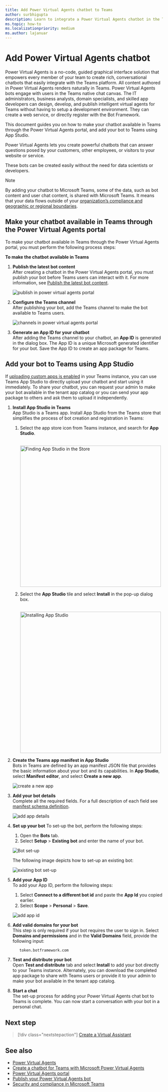 ```yaml
---
title: Add Power Virtual Agents chatbot to Teams
author: surbhigupta
description: Learn to integrate a Power Virtual Agents chatbot in the Teams platform to create conversational chatbots and to integrate it with Teams
ms.topic: how-to
ms.localizationpriority: medium
ms.author: lajanuar
---
```


# Add Power Virtual Agents chatbot 

Power Virtual Agents is a no-code, guided graphical interface solution that empowers every member of your team to create rich, conversational chatbots that easily integrate with the Teams platform. All content authored in Power Virtual Agents renders naturally in Teams. Power Virtual Agents bots engage with users in the Teams native chat canvas. The IT administrators, business analysts, domain specialists, and skilled app developers can design, develop, and publish intelligent virtual agents for Teams without having to setup a development environment. They can create a web service, or directly register with the Bot Framework. 

This document guides you on how to make your chatbot available in Teams through the Power Virtual Agents portal, and add your bot to Teams using App Studio. 

Power Virtual Agents lets you create powerful chatbots that can answer questions posed by your customers, other employees, or visitors to your website or service.

These bots can be created easily without the need for data scientists or developers.

> [!NOTE]
> By adding your chatbot to Microsoft Teams, some of the data, such as bot content and user chat content, is shared with Microsoft Teams. It means that your data flows outside of your [organization’s compliance and geographic or regional boundaries](/power-virtual-agents/data-location). <br/>

## Make your chatbot available in Teams through the Power Virtual Agents portal

To make your chatbot available in Teams through the Power Virtual Agents portal, you must perform the following process steps:

**To make the chatbot available in Teams**

1. **Publish the latest bot content**  
After creating a chatbot in the Power Virtual Agents portal, you must publish your bot before Teams users can interact with it. For more information, see [Publish the latest bot content](/power-virtual-agents/publication-fundamentals-publish-channels#publish-the-latest-bot-content).

   ![publish in power virtual agents portal](../../assets/images/pva-publish.png)

1. **Configure the Teams channel**  
After publishing your bot, add the Teams channel to make the bot available to Teams users.

   ![channels in power virtual agents portal](../../assets/images/pva-channels.png)

1. **Generate an App ID for your chatbot**  
After adding the Teams channel to your chatbot, an **App ID** is generated in the dialog box. The App ID is a unique Microsoft generated identifier for your bot. Save the App ID to create an app package for Teams.

## Add your bot to Teams using App Studio

If [uploading custom apps is enabled](/microsoftteams/admin-settings) in your Teams instance, you can use Teams App Studio to directly upload your chatbot and start using it immediately. To share your chatbot, you can request your admin to make your bot available in the tenant app catalog or you can send your app package to others and ask them to upload it independently.

1. **Install App Studio in Teams**  
App Studio is a Teams app. Install App Studio from the Teams store that simplifies the process of bot creation and registration in Teams: 

   1. Select the app store icon from Teams instance, and search for **App Studio**.

      &emsp;&emsp; <img  width="450px" alt="Finding App Studio in the Store" src="../../assets/images/get-started/app-studio-store.png"/>   

   1. Select the **App Studio** tile and select **Install** in the pop-up dialog box.

      &emsp;&emsp; <img  width="450px" alt="Installing App Studio" src="../../assets/images/get-started/app-studio-install.png"/>

1. **Create the Teams app manifest in App Studio**  
Bots in Teams are defined by an app manifest JSON file that provides the basic information about your bot and its capabilities. In **App Studio**, select **Manifest editor**, and select **Create a new app**.

    ![create a new app](../../assets/images/get-started/create-new-app.png)

1. **Add your bot details**  
Complete all the required fields. For a full description of each field see [manifest schema definition](../../resources/schema/manifest-schema.md).

    ![add app details](../../assets/images/get-started/add-app-details.png)

1. **Set up your bot** 
To set-up the bot, perform the following steps: 
     1. Open the **Bots** tab. 
     1. Select **Setup** > **Existing bot** and enter the name of your bot.

   ![Bot set-up](../../assets/images/get-started/bot-set-up.png) 

   The following image depicts how to set-up an existing bot:      

   ![existing bot set-up](../../assets/images/get-started/existing-bot-set-up.png)
       
1. **Add your App ID**  
To add your App ID, perform the following steps:  
    1. Select **Connect to a different bot id** and paste the **App Id** you copied earlier. 
    1. Select **Scope** > **Personal** > **Save**.

    ![add app id](../../assets/images/get-started/add-app-id.png)

1. **Add valid domains for your bot**  
This step is only required if your bot requires the user to sign in. Select **Domains and permissions** and in the **Valid Domains** field, provide the following input:

    ```bash
       token.botframework.com
    ```

1. **Test and distribute your bot**  
Open **Test and distribute** tab and select **Install** to add your bot directly to your Teams instance. Alternately, you can download the completed app package to share with Teams users or provide it to your admin to make your bot available in the tenant app catalog.

1. **Start a chat**   
The set-up process for adding your Power Virtual Agents chat bot to Teams is complete. You can now start a conversation with your bot in a personal chat.

## Next step

> [!div class="nextstepaction"]
> [Create a Virtual Assistant](~/samples/virtual-assistant.md)

## See also

* [Power Virtual Agents](/power-virtual-agents/fundamentals-what-is-power-virtual-agents)  
* [Create a chatbot for Teams with Microsoft Power Virtual Agents](../bot-features.md#bots-with-power-virtual-agents) 
* [Power Virtual Agents portal](https://powervirtualagents.microsoft.com)
* [Publish your Power Virtual Agents bot](/power-virtual-agents/publication-fundamentals-publish-channels)
* [Security and compliance in Microsoft Teams](/MicrosoftTeams/security-compliance-overview)


